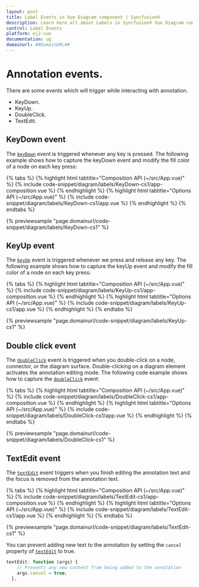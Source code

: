 ```yaml
---
layout: post
title: Label Events in Vue Diagram component | Syncfusion®
description: Learn here all about Labels in Syncfusion® Vue Diagram component of Syncfusion Essential® JS 2 and more.
control: Label Events
platform: ej2-vue
documentation: ug
domainurl: ##DomainURL##
---
```


# Annotation events.

There are some events which will trigger while interacting with annotation.
* KeyDown.
* KeyUp.
* DoubleClick.
* TextEdit.

## KeyDown event

The [`keyDown`](https://helpej2.syncfusion.com/vue/documentation/api/diagram/iKeyEventArgs/) event is triggered whenever any key is pressed. The following example shows how to capture the keyDown event and modify the fill color of a node on each key press:

{% tabs %}
{% highlight html tabtitle="Composition API (~/src/App.vue)" %}
{% include code-snippet/diagram/labels/KeyDown-cs1/app-composition.vue %}
{% endhighlight %}
{% highlight html tabtitle="Options API (~/src/App.vue)" %}
{% include code-snippet/diagram/labels/KeyDown-cs1/app.vue %}
{% endhighlight %}
{% endtabs %}
        
{% previewsample "page.domainurl/code-snippet/diagram/labels/KeyDown-cs1" %}

## KeyUp event

The [`keyUp`](https://helpej2.syncfusion.com/vue/documentation/api/diagram/iKeyEventArgs/) event is triggered whenever we press and release any key. The following example shows how to capture the keyUp event and modify the fill color of a node on each key press:

{% tabs %}
{% highlight html tabtitle="Composition API (~/src/App.vue)" %}
{% include code-snippet/diagram/labels/KeyUp-cs1/app-composition.vue %}
{% endhighlight %}
{% highlight html tabtitle="Options API (~/src/App.vue)" %}
{% include code-snippet/diagram/labels/KeyUp-cs1/app.vue %}
{% endhighlight %}
{% endtabs %}
        
{% previewsample "page.domainurl/code-snippet/diagram/labels/KeyUp-cs1" %}

## Double click event

The [`doubleClick`](https://helpej2.syncfusion.com/vue/documentation/api/diagram/iDoubleClickEventArgs/) event is triggered when you double-click on a node, connector, or the diagram surface. Double-clicking on a diagram element activates the annotation editing mode. The following code example shows how to capture the [`doubleClick`](https://helpej2.syncfusion.com/vue/documentation/api/diagram/iDoubleClickEventArgs/) event:

{% tabs %}
{% highlight html tabtitle="Composition API (~/src/App.vue)" %}
{% include code-snippet/diagram/labels/DoubleClick-cs1/app-composition.vue %}
{% endhighlight %}
{% highlight html tabtitle="Options API (~/src/App.vue)" %}
{% include code-snippet/diagram/labels/DoubleClick-cs1/app.vue %}
{% endhighlight %}
{% endtabs %}
        
{% previewsample "page.domainurl/code-snippet/diagram/labels/DoubleClick-cs1" %}

## TextEdit event

The [`textEdit`](https://helpej2.syncfusion.com/vue/documentation/api/diagram/iTextEditEventArgs/) event triggers when you finish editing the annotation text and the focus is removed from the annotation text.

{% tabs %}
{% highlight html tabtitle="Composition API (~/src/App.vue)" %}
{% include code-snippet/diagram/labels/TextEdit-cs1/app-composition.vue %}
{% endhighlight %}
{% highlight html tabtitle="Options API (~/src/App.vue)" %}
{% include code-snippet/diagram/labels/TextEdit-cs1/app.vue %}
{% endhighlight %}
{% endtabs %}
        
{% previewsample "page.domainurl/code-snippet/diagram/labels/TextEdit-cs1" %}

You can prevent adding new text to the annotation by setting the `cancel` property of [`textEdit`](https://helpej2.syncfusion.com/vue/documentation/api/diagram/iTextEditEventArgs/) to true.

``` javascript
textEdit: function (args) {
    // Prevents any new content from being added to the annotation
    args.cancel = true;
  },

```
